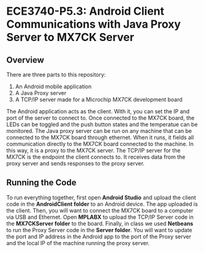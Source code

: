 # ECE3740-P5.3: Android Client Communications with Java Proxy Server to MX7CK Server

## Overview

There are three parts to this repository:
1. An Android mobile application
2. A Java Proxy server
3. A TCP/IP server made for a Microchip MX7CK development board

The Android application acts as the client. With it, you can set the IP and port of the server to connect to. Once connected to the MX7CK board, the LEDs can be toggled and the push button states and the temperatue can be monitored.
The Java proxy server can be run on any machine that can be connected to the MX7CK board through ethernet. When it runs, it fields all communication directly to the MX7CK board connected to the machine. In this way, it is a proxy to the MX7CK server.
The TCP/IP server for the MX7CK is the endpoint the client connects to. It receives data from the proxy server and sends responses to the proxy server.

## Running the Code

To run everything together, first open **Android Studio** and upload the client code in the **AndroidClient folder** to an Android device. The app uploaded is the client. Then, you will want to connect the MX7CK board to a computer via USB and Ethernet. Open **MPLABX** to upload the TCP/IP Server code in the **MX7CKServer folder** to the board. Finally, in class we used **Netbeans** to run the Proxy Server code in the **Server folder**.
You will want to update the port and IP address in the Android app to the port of the Proxy server and the local IP of the machine running the proxy server.
